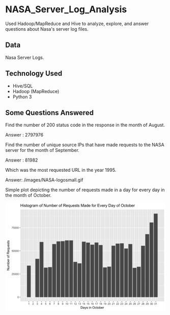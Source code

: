 # NASA_Server_Log_Analysis
Used Hadoop/MapReduce and Hive to analyze, explore, and answer questions about Nasa's server log files.

## Data
Nasa Server Logs. 

## Technology Used
- Hive/SQL
- Hadoop (MapReduce)
- Python 3

## Some Questions Answered

Find the number of 200 status code in the response in the month of August.

Answer : 2797976

Find the number of unique source IPs that have made requests to the NASA server for the month of September.

Answer : 81982

Which was the most requested URL in the year 1995.

Answer: /images/NASA-logosmall.gif

Simple plot depicting the number of requests made in a day for every day in the month of October.

![](./october.png)
